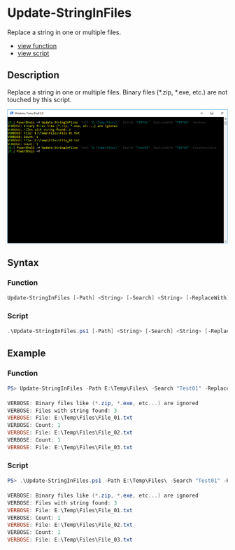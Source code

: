 # Update-StringInFiles

Replace a string in one or multiple files.

* [view function](https://github.com/BornToBeRoot/PowerShell/blob/master/Module/LazyAdmin/Update-StringInFiles.ps1)
* [view script](https://github.com/BornToBeRoot/PowerShell/blob/master/Scripts/Update-StringInFiles.ps1)

## Description

 Replace a string in one or multiple files.
 Binary files (*.zip, *.exe, etc.) are not touched by this script. 

![Screenshot](Update-StringInFiles.png?raw=true)

## Syntax

### Function

```powershell
Update-StringInFiles [-Path] <String> [-Search] <String> [-ReplaceWith] <String> [[-CaseSensitive]] [<CommonParameters>]
```

### Script

```powershell
.\Update-StringInFiles.ps1 [-Path] <String> [-Search] <String> [-ReplaceWith] <String> [[-CaseSensitive]] [<CommonParameters>]
``` 

## Example

### Function

```powershell
PS> Update-StringInFiles -Path E:\Temp\Files\ -Search "Test01" -ReplaceWith "Test02" -Verbose
       
VERBOSE: Binary files like (*.zip, *.exe, etc...) are ignored
VERBOSE: Files with string found: 3
VERBOSE: File: E:\Temp\Files\File_01.txt
VERBOSE: Count: 1
VERBOSE: File: E:\Temp\Files\File_02.txt
VERBOSE: Count: 1
VERBOSE: File: E:\Temp\Files\File_03.txt
```

### Script

```powershell
PS> .\Update-StringInFiles.ps1 -Path E:\Temp\Files\ -Search "Test01" -ReplaceWith "Test02" -Verbose
       
VERBOSE: Binary files like (*.zip, *.exe, etc...) are ignored
VERBOSE: Files with string found: 3
VERBOSE: File: E:\Temp\Files\File_01.txt
VERBOSE: Count: 1
VERBOSE: File: E:\Temp\Files\File_02.txt
VERBOSE: Count: 1
VERBOSE: File: E:\Temp\Files\File_03.txt
```
